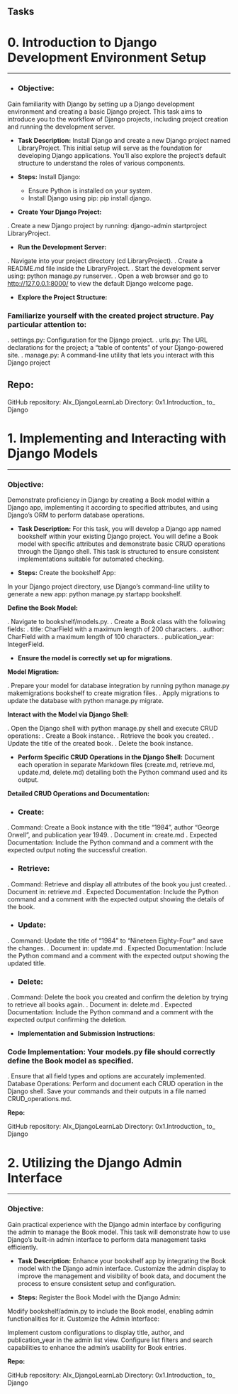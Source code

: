 ## Tasks

# 0. Introduction to Django Development Environment Setup
-------------------------------------------------------------------------------------------------------------------------------------------------------
- ### Objective:
Gain familiarity with Django by setting up a Django development environment and creating a basic Django project.
This task aims to introduce you to the workflow of Django projects, including project creation and running the development server.

- **Task Description:**
Install Django and create a new Django project named LibraryProject. This initial setup will serve as the foundation for developing Django applications. You’ll also explore the project’s default structure to understand the roles of various components.

- **Steps:**
Install Django:

  - Ensure Python is installed on your system.
  - Install Django using pip: pip install django.

- **Create Your Django Project:**

 . Create a new Django project by running: django-admin startproject LibraryProject.

- **Run the Development Server:**

 . Navigate into your project directory (cd LibraryProject).
 . Create a README.md file inside the LibraryProject.
 . Start the development server using: python manage.py runserver.
 . Open a web browser and go to http://127.0.0.1:8000/ to view the default Django welcome page.

- **Explore the Project Structure:**

### Familiarize yourself with the created project structure. Pay particular attention to:
 . settings.py: Configuration for the Django project.
 . urls.py: The URL declarations for the project; a “table of contents” of your Django-powered site.
 . manage.py: A command-line utility that lets you interact with this Django project
 
**Repo:**
----------------------------------------------------------------------------------------------------------------------

GitHub repository: Alx_DjangoLearnLab
Directory: 0x1.Introduction_ to_ Django
   
# 1. Implementing and Interacting with Django Models
------------------------------------------------------------------------------------------------------------------------------------------
### Objective:

Demonstrate proficiency in Django by creating a Book model within a Django app, implementing it according to specified attributes, and using Django’s ORM to perform database operations.

- **Task Description:**
For this task, you will develop a Django app named bookshelf within your existing Django project. You will define a Book model with specific attributes and demonstrate basic CRUD operations through the Django shell. This task is structured to ensure consistent implementations suitable for automated checking.

- **Steps:**
Create the bookshelf App:

In your Django project directory, use Django’s command-line utility to generate a new app: python manage.py startapp bookshelf.

**Define the Book Model:**

. Navigate to bookshelf/models.py.
. Create a Book class with the following fields:
 . title: CharField with a maximum length of 200 characters.
 . author: CharField with a maximum length of 100 characters.
 . publication_year: IntegerField.

- **Ensure the model is correctly set up for migrations.**

**Model Migration:**

 . Prepare your model for database integration by running python manage.py makemigrations bookshelf to create migration files.
 . Apply migrations to update the database with python manage.py migrate.

**Interact with the Model via Django Shell:**

. Open the Django shell with python manage.py shell and execute CRUD operations:
 . Create a Book instance.
 . Retrieve the book you created.
 . Update the title of the created book.
 . Delete the book instance.

- **Perform Specific CRUD Operations in the Django Shell:**
Document each operation in separate Markdown files (create.md, retrieve.md, update.md, delete.md) detailing both the Python command used and its output.

**Detailed CRUD Operations and Documentation:**
- ### Create:

 . Command: Create a Book instance with the title “1984”, author “George Orwell”, and publication year 1949.
 . Document in: create.md
 . Expected Documentation: Include the Python command and a comment with the expected output noting the successful creation.

- ### Retrieve:

 . Command: Retrieve and display all attributes of the book you just created.
 . Document in: retrieve.md
 . Expected Documentation: Include the Python command and a comment with the expected output showing the details of the book.

- ### Update:

 . Command: Update the title of “1984” to “Nineteen Eighty-Four” and save the changes.
 . Document in: update.md
 . Expected Documentation: Include the Python command and a comment with the expected output showing the updated title.

- ### Delete:

 . Command: Delete the book you created and confirm the deletion by trying to retrieve all books again.
 . Document in: delete.md
 . Expected Documentation: Include the Python command and a comment with the expected output confirming the deletion.

- **Implementation and Submission Instructions:**

### Code Implementation: Your models.py file should correctly define the Book model as specified.
. Ensure that all field types and options are accurately implemented.
Database Operations: Perform and document each CRUD operation in the Django shell.
Save your commands and their outputs in a file named CRUD_operations.md.

**Repo:**

GitHub repository: Alx_DjangoLearnLab
Directory: 0x1.Introduction_ to_ Django
   
# 2. Utilizing the Django Admin Interface
--------------------------------------------------------------------------------------------------

### Objective:

Gain practical experience with the Django admin interface by configuring the admin to manage the Book model.
This task will demonstrate how to use Django’s built-in admin interface to perform data management tasks efficiently.

- **Task Description:**
Enhance your bookshelf app by integrating the Book model with the Django admin interface.
Customize the admin display to improve the management and visibility of book data, and document the process to ensure consistent setup and configuration.

- **Steps:**
Register the Book Model with the Django Admin:

Modify bookshelf/admin.py to include the Book model, enabling admin functionalities for it.
Customize the Admin Interface:

Implement custom configurations to display title, author, and publication_year in the admin list view.
Configure list filters and search capabilities to enhance the admin’s usability for Book entries.

**Repo:**

GitHub repository: Alx_DjangoLearnLab
Directory: 0x1.Introduction_ to_ Django
